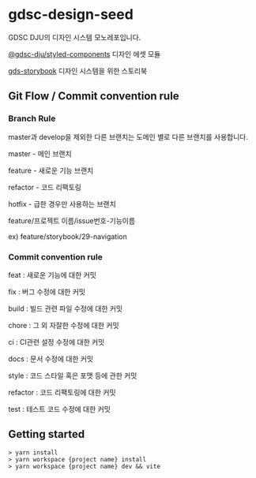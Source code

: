 # gdsc-design-seed

GDSC DJU의 디자인 시스템 모노레포입니다.

[@gdsc-dju/styled-components](https://www.npmjs.com/package/@gdsc-dju/styled-components) 디자인 에셋 모듈

[gds-storybook](https://design.gdsc-dju.com/?path=/story/typography-bold--page) 디자인 시스템을 위한 스토리북

## Git Flow / Commit convention rule

### Branch Rule
master과 develop을 제외한 다른 브랜치는 도메인 별로 다른 브랜치를 사용합니다.

master - 메인 브랜치

feature - 새로운 기능 브랜치

refactor - 코드 리팩토링

hotfix - 급한 경우만 사용하는 브랜치

feature/프로젝트 이름/issue번호-기능이름

ex) feature/storybook/29-navigation

### Commit convention rule
feat : 새로운 기능에 대한 커밋

fix : 버그 수정에 대한 커밋

build : 빌드 관련 파일 수정에 대한 커밋

chore : 그 외 자잘한 수정에 대한 커밋

ci : CI관련 설정 수정에 대한 커밋

docs : 문서 수정에 대한 커밋

style : 코드 스타일 혹은 포맷 등에 관한 커밋

refactor : 코드 리팩토링에 대한 커밋

test : 테스트 코드 수정에 대한 커밋

## Getting started
```shell
> yarn install
> yarn workspace {project name} install
> yarn workspace {project name} dev && vite
```
